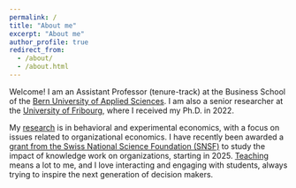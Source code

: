 ```yaml
---
permalink: /
title: "About me"
excerpt: "About me"
author_profile: true
redirect_from: 
  - /about/
  - /about.html
---
```


Welcome! I am an Assistant Professor (tenure-track) at the Business School of the [Bern University of Applied Sciences](https://www.bfh.ch/en/about-bfh/people/dzwdfoxjvumj/). I am also a senior researcher at the [University of Fribourg](https://www.unifr.ch/industrie/en/chair/team/christian-zihlmann.html), where I received my Ph.D. in 2022. 

My [research](publications) is in behavioral and experimental economics, with a focus on issues related to organizational economics. I have recently been awarded a [grant from the Swiss National Science Foundation (SNSF)](https://data.snf.ch/grants/grant/222695) to study the impact of knowledge work on organizations, starting in 2025. [Teaching](teaching) means a lot to me, and I love interacting and engaging with students, always trying to inspire the next generation of decision makers. 




